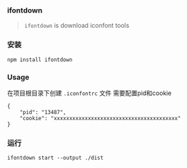 ### ifontdown

> `ifontdown` is  download iconfont tools

### 安装

```
npm install ifontdown
```

### Usage

在项目根目录下创建 `.iconfontrc` 文件
需要配置pid和cookie
```
{
    "pid": "13487", 
    "cookie": "xxxxxxxxxxxxxxxxxxxxxxxxxxxxxxxxxxxxxxxx"
}
```

### 运行

```
ifontdown start --output ./dist
```